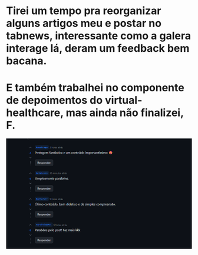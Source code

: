 # Tirei um tempo pra reorganizar alguns artigos meu e postar no tabnews, interessante como a galera interage lá, deram um feedback bem bacana.

# E também trabalhei no componente de depoimentos do virtual-healthcare, mas ainda não finalizei, F.

![Alt text](image.png)
